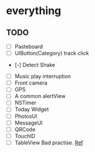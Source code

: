 # everything
## TODO
* [ ] Pasteboard
* [ ] UIButton(Category) track click
* [-] Detect Shake
* [ ] Music play interruption
* [ ] Front camera
* [ ] GPS
* [ ] A common alertView
* [ ] NSTimer
* [ ] Today Widget
* [ ] PhotosUI
* [ ] MessageUI
* [ ] QRCode
* [ ] TouchID
* [ ] TableView Bad practise. [Ref](http://stackoverflow.com/questions/31862935/uitableviewcell-very-slow-response-on-select)
